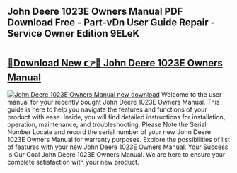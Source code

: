 ## John Deere 1023E Owners Manual PDF Download Free - Part-vDn User Guide Repair - Service Owner Edition 9ELeK

# <h2><a href="http://bc91229.oget.top/?id=John+Deere+1023E+Owners+Manual">🔗Download New 👉🔴 John Deere 1023E Owners Manual</a></h2>

[![John Deere 1023E Owners Manual new download](https://i.imgur.com/5g1atiW.png)](http://bc91229.oget.top/?id=John+Deere+1023E+Owners+Manual)
Welcome to the user manual for your recently bought John Deere 1023E Owners Manual. This guide is here to help you navigate the features and functions of your product with ease. Inside, you will find detailed instructions for installation, operation, maintenance, and troubleshooting. Please Note the Serial Number Locate and record the serial number of your new John Deere 1023E Owners Manual for warranty purposes. Explore the possibilities of list of features with your new John Deere 1023E Owners Manual. Your Success is Our Goal John Deere 1023E Owners Manual. We are here to ensure your complete satisfaction with your new product.
